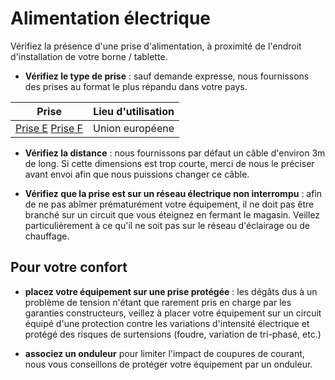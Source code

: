# Alimentation électrique

Vérifiez la présence d'une prise d'alimentation, à proximité de l'endroit d'installation de votre borne / tablette.

- **Vérifiez le type de prise** : sauf demande expresse, nous fournissons des prises au format le plus répandu dans votre pays.

|Prise|Lieu d'utilisation|
|---|---|
|[Prise E](prise-type-e.png) [Prise F](prise-type-f.png)| Union européene|


- **Vérifiez la distance** : nous fournissons par défaut un câble d'environ 3m de long. Si cette dimensions est trop courte, merci de nous le préciser avant envoi afin que nous puissions changer ce câble.

- **Vérifiez que la prise est sur un réseau électrique non interrompu** : afin de ne pas abîmer prématurément votre équipement, il ne doit pas être branché sur un circuit que vous éteignez en fermant le magasin. Veillez particulièrement à ce qu'il ne soit pas sur le réseau d'éclairage ou de chauffage.


## Pour votre confort

- **placez votre équipement sur une prise protégée** : les dégâts dus à un problème de tension n'étant que rarement pris en charge par les garanties constructeurs, veillez à placer votre équipement sur un circuit équipé d'une protection contre les variations d'intensité électrique et protégé des risques de surtensions (foudre, variation de tri-phasé, etc.)

- **associez un onduleur** pour limiter l'impact de coupures de courant, nous vous conseillons de protéger votre équipement par un onduleur.